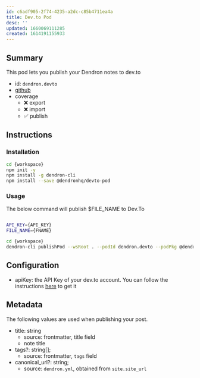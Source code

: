 ```yaml
---
id: c6adf905-2f74-4235-a2dc-c85b4711ea4a
title: Dev.to Pod
desc: ''
updated: 1660069111285
created: 1614191155933
---
```


## Summary

This pod lets you publish your Dendron notes to dev.to

- id: `dendron.devto`
- [github](https://github.com/dendronhq/devto-pod)
- coverage
  - ❌ export 
  - ❌ import
  - ✅ publish

## Instructions

### Installation
```sh
cd {workspace}
npm init -y 
npm install -g dendron-cli
npm install --save @dendronhq/devto-pod
```

### Usage

The below command will publish $FILE_NAME to Dev.To

```sh

API_KEY={API_KEY}
FILE_NAME={FNAME}

cd {workspace}
dendron-cli publishPod --wsRoot . --podId dendron.devto --podPkg @dendronhq/devto-pod --podSource custom --config fname=$FILE_NAME,vaultName=vault,dest=stdout,apiKey=$API_KEY
```

## Configuration

- apiKey: the API Key of your dev.to account. You can follow the instructions [here](https://docs.forem.com/api/#section/Authentication) to get it

## Metadata

The following values are used when publishing your post.

* title: string
    - source: frontmatter, title field
    - note title
* tags?: string[];
    - source: frontmatter, `tags` field
* canonical_url?: string;
    - source: `dendron.yml`, obtained from `site.site_url`
